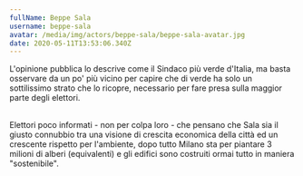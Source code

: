 ```yaml
---
fullName: Beppe Sala
username: beppe-sala
avatar: /media/img/actors/beppe-sala/beppe-sala-avatar.jpg
date: 2020-05-11T13:53:06.340Z
---
```

L'opinione pubblica lo descrive come il Sindaco più verde d'Italia, ma basta osservare da un po' più vicino per capire che di verde ha solo un sottilissimo strato che lo ricopre, necessario per fare presa sulla maggior parte degli elettori.

<br />
Elettori poco informati - non per colpa loro - che pensano che Sala sia il giusto connubbio tra una visione di crescita economica della città ed un crescente rispetto per l'ambiente, dopo tutto Milano sta per piantare 3 milioni di alberi (equivalenti) e gli edifici sono costruiti ormai tutto in maniera "sostenibile".
